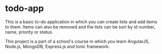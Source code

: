 # todo-app

This is a basic to-do application in which you can create lists and add items to them. Items can also be removed and the lists can be sort by id number, name, priority or status.

This project is a part of a school's course in which you learn AngularJS, Node.js, MongoDB, Express.js and Ionic framework.

